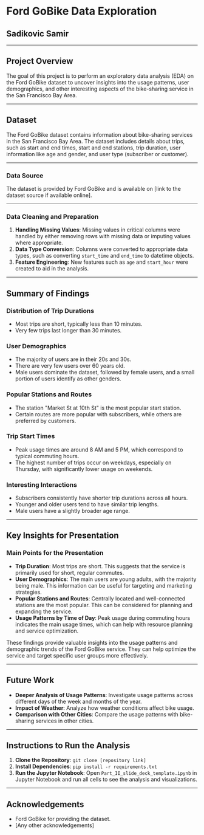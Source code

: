 # Ford GoBike Data Exploration

## Sadikovic Samir

---

## Project Overview

The goal of this project is to perform an exploratory data analysis (EDA) on the Ford GoBike dataset to uncover insights into the usage patterns, user demographics, and other interesting aspects of the bike-sharing service in the San Francisco Bay Area.

---

## Dataset

The Ford GoBike dataset contains information about bike-sharing services in the San Francisco Bay Area. The dataset includes details about trips, such as start and end times, start and end stations, trip duration, user information like age and gender, and user type (subscriber or customer).

---

### Data Source

The dataset is provided by Ford GoBike and is available on [link to the dataset source if available online].

---

### Data Cleaning and Preparation

1. **Handling Missing Values**: Missing values in critical columns were handled by either removing rows with missing data or imputing values where appropriate.
2. **Data Type Conversion**: Columns were converted to appropriate data types, such as converting `start_time` and `end_time` to datetime objects.
3. **Feature Engineering**: New features such as `age` and `start_hour` were created to aid in the analysis.

---

## Summary of Findings

### Distribution of Trip Durations

- Most trips are short, typically less than 10 minutes.
- Very few trips last longer than 30 minutes.

### User Demographics

- The majority of users are in their 20s and 30s.
- There are very few users over 60 years old.
- Male users dominate the dataset, followed by female users, and a small portion of users identify as other genders.

### Popular Stations and Routes

- The station "Market St at 10th St" is the most popular start station.
- Certain routes are more popular with subscribers, while others are preferred by customers.

### Trip Start Times

- Peak usage times are around 8 AM and 5 PM, which correspond to typical commuting hours.
- The highest number of trips occur on weekdays, especially on Thursday, with significantly lower usage on weekends.

### Interesting Interactions

- Subscribers consistently have shorter trip durations across all hours.
- Younger and older users tend to have similar trip lengths.
- Male users have a slightly broader age range.

---

## Key Insights for Presentation

### Main Points for the Presentation

- **Trip Duration**: Most trips are short. This suggests that the service is primarily used for short, regular commutes.
- **User Demographics**: The main users are young adults, with the majority being male. This information can be useful for targeting and marketing strategies.
- **Popular Stations and Routes**: Centrally located and well-connected stations are the most popular. This can be considered for planning and expanding the service.
- **Usage Patterns by Time of Day**: Peak usage during commuting hours indicates the main usage times, which can help with resource planning and service optimization.

These findings provide valuable insights into the usage patterns and demographic trends of the Ford GoBike service. They can help optimize the service and target specific user groups more effectively.

---

## Future Work

- **Deeper Analysis of Usage Patterns**: Investigate usage patterns across different days of the week and months of the year.
- **Impact of Weather**: Analyze how weather conditions affect bike usage.
- **Comparison with Other Cities**: Compare the usage patterns with bike-sharing services in other cities.

---

## Instructions to Run the Analysis

1. **Clone the Repository**: `git clone [repository link]`
2. **Install Dependencies**: `pip install -r requirements.txt`
3. **Run the Jupyter Notebook**: Open `Part_II_slide_deck_template.ipynb` in Jupyter Notebook and run all cells to see the analysis and visualizations.

---

## Acknowledgements

- Ford GoBike for providing the dataset.
- [Any other acknowledgements]




